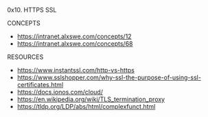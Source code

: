0x10. HTTPS SSL

CONCEPTS
* https://intranet.alxswe.com/concepts/12
* https://intranet.alxswe.com/concepts/68

RESOURCES
* https://www.instantssl.com/http-vs-https
* https://www.sslshopper.com/why-ssl-the-purpose-of-using-ssl-certificates.html
* https://docs.ionos.com/cloud/
* https://en.wikipedia.org/wiki/TLS_termination_proxy
* https://tldp.org/LDP/abs/html/complexfunct.html

